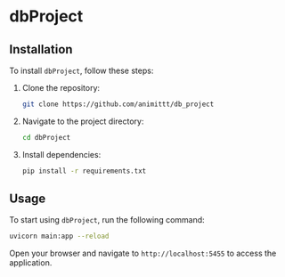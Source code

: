 # dbProject

## Installation
To install `dbProject`, follow these steps:
1. Clone the repository:
    ```sh
    git clone https://github.com/animittt/db_project
    ```
2. Navigate to the project directory:
    ```sh
    cd dbProject
    ```
3. Install dependencies:
    ```sh
    pip install -r requirements.txt
    ```

    
## Usage
To start using `dbProject`, run the following command:
```sh
uvicorn main:app --reload
```
Open your browser and navigate to `http://localhost:5455` to access the application.      
